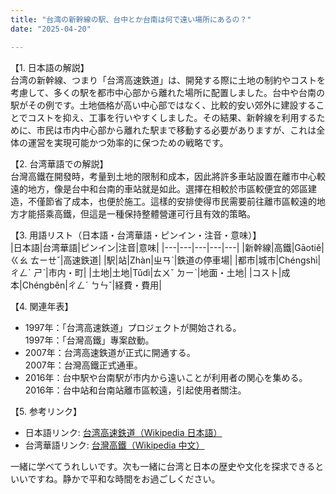 ```yaml
---
title: "台湾の新幹線の駅、台中とか台南は何で遠い場所にあるの？"
date: "2025-04-20"

---
```


【1. 日本語の解説】  
台湾の新幹線、つまり「台湾高速鉄道」は、開発する際に土地の制約やコストを考慮して、多くの駅を都市中心部から離れた場所に配置しました。台中や台南の駅がその例です。土地価格が高い中心部ではなく、比較的安い郊外に建設することでコストを抑え、工事を行いやすくしました。その結果、新幹線を利用するために、市民は市内中心部から離れた駅まで移動する必要がありますが、これは全体の運営を実現可能かつ効率的に保つための戦略です。

【2. 台湾華語での解説】  
台灣高鐵在開發時，考量到土地的限制和成本，因此將許多車站設置在離市中心較遠的地方，像是台中和台南的車站就是如此。選擇在相較於市區較便宜的郊區建造，不僅節省了成本，也便於施工。這樣的安排使得市民需要前往離市區較遠的地方才能搭乘高鐵，但這是一種保持整體營運可行且有效的策略。

【3. 用語リスト（日本語・台湾華語・ピンイン・注音・意味）】  
|日本語|台湾華語|ピンイン|注音|意味|
|---|---|---|---|---|
|新幹線|高鐵|Gāotiě|ㄍㄠ ㄊㄧㄝˇ|高速鉄道|
|駅|站|Zhàn|ㄓㄢˋ|鉄道の停車場|
|都市|城市|Chéngshì|ㄔㄥˊ ㄕˋ|市内・町|
|土地|土地|Tǔdì|ㄊㄨˇ ㄉㄧˋ|地面・土地|
|コスト|成本|Chéngběn|ㄔㄥˊ ㄅㄣˇ|経費・費用|

【4. 関連年表】  
- 1997年：「台湾高速鉄道」プロジェクトが開始される。  
  1997年：「台灣高鐵」專案啟動。
- 2007年：台湾高速鉄道が正式に開通する。  
  2007年：台灣高鐵正式通車。
- 2016年：台中駅や台南駅が市内から遠いことが利用者の関心を集める。  
  2016年：台中站和台南站離市區較遠，引起使用者關注。

【5. 参考リンク】  
- 日本語リンク: [台湾高速鉄道（Wikipedia 日本語）](https://ja.wikipedia.org/wiki/台湾高速鉄道)  
- 台湾華語リンク: [台灣高鐵（Wikipedia 中文）](https://zh.wikipedia.org/wiki/台灣高鐵)

一緒に学べてうれしいです。次も一緒に台湾と日本の歴史や文化を探求できるといいですね。静かで平和な時間をお過ごしください。
